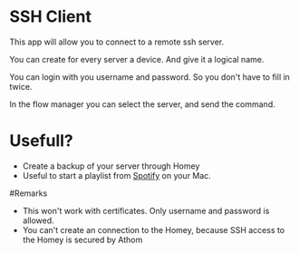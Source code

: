 # SSH Client
        
This app will allow you to connect to a remote ssh server.

You can create for every server a device. And give it a logical name.

You can login with you username and password. So you don't have to fill in twice.

In the flow manager you can select the server, and send the command.

# Usefull?

* Create a backup of your server through Homey
* Useful to start a playlist from [Spotify](https://github.com/dronir/SpotifyControl) on your Mac.

#Remarks

* This won't work with certificates. Only username and password is allowed.
* You can't create an connection to the Homey, because SSH access to the Homey is secured by Athom